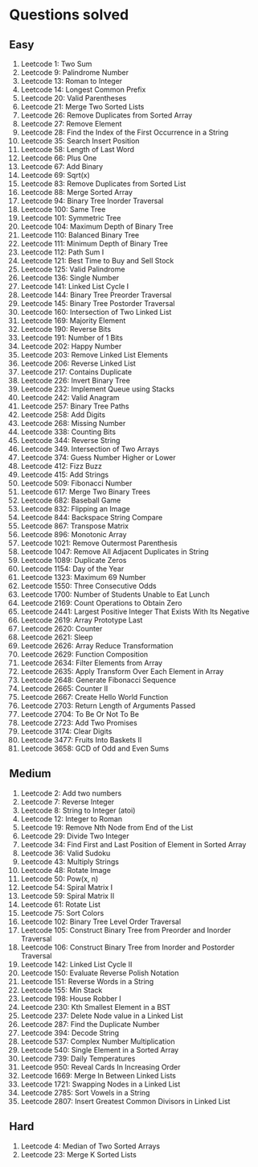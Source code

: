 # Questions solved

## Easy

1. Leetcode 1: Two Sum
2. Leetcode 9: Palindrome Number
3. Leetcode 13: Roman to Integer
4. Leetcode 14: Longest Common Prefix
5. Leetcode 20: Valid Parentheses
6. Leetcode 21: Merge Two Sorted Lists
7. Leetcode 26: Remove Duplicates from Sorted Array
8. Leetcode 27: Remove Element
9. Leetcode 28: Find the Index of the First Occurrence in a String
10. Leetcode 35: Search Insert Position
11. Leetcode 58: Length of Last Word
12. Leetcode 66: Plus One
13. Leetcode 67: Add Binary
14. Leetcode 69: Sqrt(x)
15. Leetcode 83: Remove Duplicates from Sorted List
16. Leetcode 88: Merge Sorted Array
17. Leetcode 94: Binary Tree Inorder Traversal
18. Leetcode 100: Same Tree
19. Leetcode 101: Symmetric Tree
20. Leetcode 104: Maximum Depth of Binary Tree
21. Leetcode 110: Balanced Binary Tree
22. Leetcode 111: Minimum Depth of Binary Tree 
23. Leetcode 112: Path Sum I
24. Leetcode 121: Best Time to Buy and Sell Stock
25. Leetcode 125: Valid Palindrome
26. Leetcode 136: Single Number
27. Leetcode 141: Linked List Cycle I
28. Leetcode 144: Binary Tree Preorder Traversal
29. Leetcode 145: Binary Tree Postorder Traversal
30. Leetcode 160: Intersection of Two Linked List
31. Leetcode 169: Majority Element
32. Leetcode 190: Reverse Bits
33. Leetcode 191: Number of 1 Bits
34. Leetcode 202: Happy Number
35. Leetcode 203: Remove Linked List Elements
36. Leetcode 206: Reverse Linked List
37. Leetcode 217: Contains Duplicate
38. Leetcode 226: Invert Binary Tree
39. Leetcode 232: Implement Queue using Stacks
40. Leetcode 242: Valid Anagram
41. Leetcode 257: Binary Tree Paths
42. Leetcode 258: Add Digits
43. Leetcode 268: Missing Number
44. Leetcode 338: Counting Bits
45. Leetcode 344: Reverse String
46. Leetcode 349. Intersection of Two Arrays
47. Leetcode 374: Guess Number Higher or Lower
48. Leetcode 412: Fizz Buzz
49. Leetcode 415: Add Strings
50. Leetcode 509: Fibonacci Number
51. Leetcode 617: Merge Two Binary Trees
52. Leetcode 682: Baseball Game
53. Leetcode 832: Flipping an Image
54. Leetcode 844: Backspace String Compare
55. Leetcode 867: Transpose Matrix
56. Leetcode 896: Monotonic Array
57. Leetcode 1021: Remove Outermost Parenthesis
58. Leetcode 1047: Remove All Adjacent Duplicates in String
59. Leetcode 1089: Duplicate Zeros
60. Leetcode 1154: Day of the Year
61. Leetcode 1323: Maximum 69 Number
62. Leetcode 1550: Three Consecutive Odds
63. Leetcode 1700: Number of Students Unable to Eat Lunch
64. Leetcode 2169: Count Operations to Obtain Zero
65. Leetcode 2441: Largest Positive Integer That Exists With Its Negative
66. Leetcode 2619: Array Prototype Last
67. Leetcode 2620: Counter
68. Leetcode 2621: Sleep
69. Leetcode 2626: Array Reduce Transformation
70. Leetcode 2629: Function Composition
71. Leetcode 2634: Filter Elements from Array
72. Leetcode 2635: Apply Transform Over Each Element in Array
73. Leetcode 2648: Generate Fibonacci Sequence
74. Leetcode 2665: Counter II
75. Leetcode 2667: Create Hello World Function
76. Leetcode 2703: Return Length of Arguments Passed
77. Leetcode 2704: To Be Or Not To Be
78. Leetcode 2723: Add Two Promises
79. Leetcode 3174: Clear Digits
80. Leetcode 3477: Fruits Into Baskets II
81. Leetcode 3658: GCD of Odd and Even Sums

## Medium

1. Leetcode 2: Add two numbers
2. Leetcode 7: Reverse Integer
3. Leetcode 8: String to Integer (atoi)
4. Leetcode 12: Integer to Roman
5. Leetcode 19: Remove Nth Node from End of the List
6. Leetcode 29: Divide Two Integer
7. Leetcode 34: Find First and Last Position of Element in Sorted Array
8. Leetcode 36: Valid Sudoku
9. Leetcode 43: Multiply Strings
10. Leetcode 48: Rotate Image
11. Leetcode 50: Pow(x, n)
12. Leetcode 54: Spiral Matrix I
13. Leetcode 59: Spiral Matrix II
14. Leetcode 61: Rotate List
15. Leetcode 75: Sort Colors
16. Leetcode 102: Binary Tree Level Order Traversal
17. Leetcode 105: Construct Binary Tree from Preorder and Inorder Traversal
18. Leetcode 106: Construct Binary Tree from Inorder and Postorder Traversal
19. Leetcode 142: Linked List Cycle II
20. Leetcode 150: Evaluate Reverse Polish Notation
21. Leetcode 151: Reverse Words in a String
22. Leetcode 155: Min Stack
23. Leetcode 198: House Robber I
24. Leetcode 230: Kth Smallest Element in a BST
25. Leetcode 237: Delete Node value in a Linked List
26. Leetcode 287: Find the Duplicate Number
27. Leetcode 394: Decode String
28. Leetcode 537: Complex Number Multiplication
29. Leetcode 540: Single Element in a Sorted Array
30. Leetcode 739: Daily Temperatures
31. Leetcode 950: Reveal Cards In Increasing Order
32. Leetcode 1669: Merge In Between Linked Lists
33. Leetcode 1721: Swapping Nodes in a Linked List
34. Leetcode 2785: Sort Vowels in a String
35. Leetcode 2807: Insert Greatest Common Divisors in Linked List

## Hard

1. Leetcode 4: Median of Two Sorted Arrays
2. Leetcode 23: Merge K Sorted Lists
